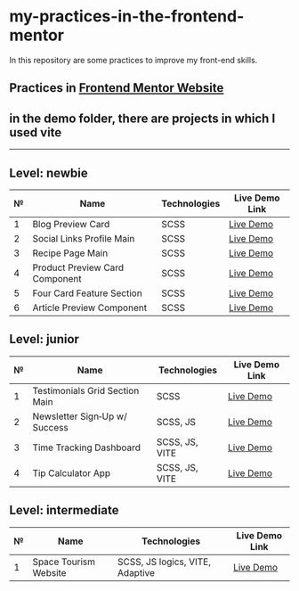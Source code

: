 # my-practices-in-the-frontend-mentor
In this repository are some practices to improve my front-end skills.

Practices in [Frontend Mentor Website](https://www.frontendmentor.io/)
---

## in the demo folder, there are projects in which I used vite

---

## Level: newbie

| № | Name                              | Technologies    | Live Demo Link |
|---|-----------------------------------|------------------|----------------|
| 1 | Blog Preview Card                | SCSS | [Live Demo](https://leccon1.github.io/My-practices-in-the-frontend-mentor/source/newbie/blog-preview-card/) |
| 2 | Social Links Profile Main        | SCSS | [Live Demo](https://leccon1.github.io/My-practices-in-the-frontend-mentor/source/newbie/social-links-profile-main/) |
| 3 | Recipe Page Main                 | SCSS | [Live Demo](https://leccon1.github.io/My-practices-in-the-frontend-mentor/source/newbie/recipe-page-main/) |
| 4 | Product Preview Card Component   | SCSS | [Live Demo](https://leccon1.github.io/My-practices-in-the-frontend-mentor/source/newbie/product-preview-card-component-main/) |
| 5 | Four Card Feature Section        | SCSS | [Live Demo](https://leccon1.github.io/My-practices-in-the-frontend-mentor/source/newbie/four-card-feature-section-master/) |
| 6 | Article Preview Component        | SCSS | [Live Demo](https://leccon1.github.io/My-practices-in-the-frontend-mentor/source/newbie/article-preview-component-master/) |

## Level: junior

| № | Name                            | Technologies        | Live Demo Link |
|---|----------------------------------|----------------------|----------------|
| 1 | Testimonials Grid Section Main  | SCSS | [Live Demo](https://leccon1.github.io/My-practices-in-the-frontend-mentor/source/junior/testimonials-grid-section-main/) |
| 2 | Newsletter Sign‑Up w/ Success   | SCSS, JS | [Live Demo](https://leccon1.github.io/My-practices-in-the-frontend-mentor/source/junior/newsletter-sign-up-with-success-message-main/) |
| 3 | Time Tracking Dashboard         | SCSS, JS, VITE | [Live Demo](https://leccon1.github.io/My-practices-in-the-frontend-mentor/demo/junior/time-tracking-dashboard-main-demo/) |
| 4 | Tip Calculator App              | SCSS, JS, VITE | [Live Demo](https://leccon1.github.io/My-practices-in-the-frontend-mentor/demo/junior/tip-calculator-app-main-demo) |

## Level: intermediate

| № | Name                            | Technologies        | Live Demo Link |
|---|----------------------------------|----------------------|----------------|
| 1 | Space Tourism Website | SCSS, JS logics, VITE, Adaptive | [Live Demo](https://leccon1.github.io/My-practices-in-the-frontend-mentor/demo/intermediate/space-tourism-website-main-demo)

